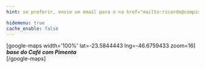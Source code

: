 ```yaml
---
hint: se preferir, envie um email para o <a href="mailto:ricardo@compimenta.cafe?Subject=mensagem do site compimenta.cafe" target="_blank">ricardo@compimenta.cafe</a>

hidemenu: true
cache_enable: false
---
```

[google-maps width='100%' lat=-23.5844443 lng=-46.6759433 zoom=16]
***base do Café com Pimenta***  
[/google-maps]